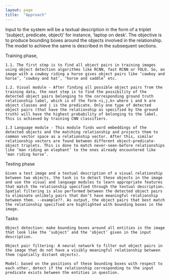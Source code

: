 ```yaml
---
layout: page
title:  "Approach"
---
```


Input to the system will be a textual description in the form of a triplet ‘(subject, predicate, object)’ for instance, ‘laptop on desk’. The objective is to produce bounding boxes around the objects involved in the relationship. The model to achieve the same is described in the subsequent sections. 

Training phase, 

	1.1. The first step is to find all object pairs in training images using object detection algorithms like RCNN, fast RCNN or YOLO. So, an image with a cowboy riding a horse gives object pairs like ‘cowboy and horse’, ‘cowboy and hat’, ‘horse and saddle’ etc. 

	1.2. Visual module - After finding all possible object pairs from the training data, the next step is to find the possibility of the detected object pairs belonging to the corresponding ground truth relationship label, which is of the form <i,j,k> where i and k are object classes and j is the predicate. Only one type of detected object pairs (that have the relationship as specified by the ground truth) will have the highest probability of belonging to the label. This is achieved by training CNN classifiers. 

	1.3 Language module - This module finds word embeddings of the detected objects and the matching relationship and projects them to common vector space as a relationship vector. After this, similar relationship vectors are found between different object-predicate-object triplets. This is done to match never-seen-before relationships like ‘man riding an elephant’ to the ones already encountered like ‘man riding horse’. 

Testing phase

	Given a test image and a textual description of a visual relationship between two objects, the task is to detect these objects in the image and use the visual and language modules to learn appropriate features that match the relationship specified through the textual description. Spatial filtering is also performed between the detected object pairs to eliminate unlikely pairs that don’t have meaningful relationship between them. --example??. As output, the object pairs that best match the relationship specified are highlighted with bounding boxes in the image.   
		
		
Tasks:

	Object detection: make bounding boxes around all entities in the image that look like the ‘subject’ and the ‘object’ given in the input description.
	
	Object pair filtering: A neural network to filter out object pairs in the image that do not have a visibly meaningful relationship between them (spatially distant objects).
	
	Model: based on the positions of these bounding boxes with respect to each other, detect if the relationship corresponding to the input predicate exists between the entities in question.